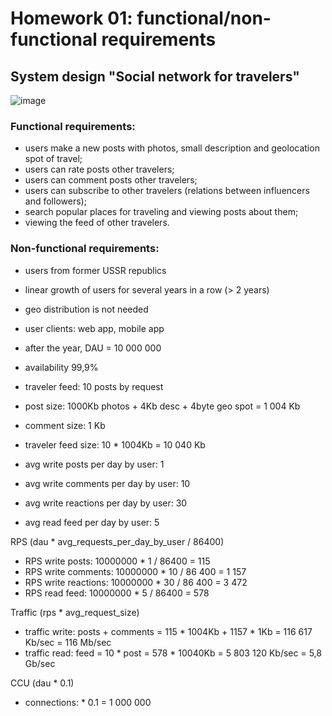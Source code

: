 Homework 01: functional/non-functional requirements
=======

## System design "Social network for travelers"
![image](https://github.com/user-attachments/assets/2712c495-7088-4746-a2e3-df7fb2bdcffc)


### Functional requirements:
 - users make a new posts with photos, small description and geolocation spot of travel;
 - users can rate posts other travelers;
 - users can comment posts other travelers;
 - users can subscribe to other travelers (relations between influencers and followers);
 - search popular places for traveling and viewing posts about them;
 - viewing the feed of other travelers.


### Non-functional requirements:
 - users from former USSR republics
 - linear growth of users for several years in a row (> 2 years)
 - geo distribution is not needed
 - user clients: web app, mobile app
 - after the year, DAU = 10 000 000
 - availability 99,9%
 - traveler feed: 10 posts by request


 - post size: 1000Kb photos + 4Kb desc + 4byte geo spot = 1 004 Kb
 - comment size: 1 Kb
 - traveler feed size: 10 * 1004Kb = 10 040 Kb
 - avg write posts per day by user: 1
 - avg write comments per day by user: 10
 - avg write reactions per day by user: 30
 - avg read feed per day by user: 5

RPS (dau * avg_requests_per_day_by_user / 86400)
 - RPS write posts: 10000000 * 1 / 86400 = 115
 - RPS write comments: 10000000 * 10 / 86 400 = 1 157
 - RPS write reactions: 10000000 * 30 / 86 400 = 3 472
 - RPS read feed: 10000000 * 5 / 86400 = 578

Traffic (rps * avg_request_size)
 - traffic write: posts + comments = 115 * 1004Kb + 1157 * 1Kb = 116 617 Kb/sec = 116 Mb/sec
 - traffic read: feed = 10 * post = 578 * 10040Kb = 5 803 120 Kb/sec = 5,8 Gb/sec

CCU (dau * 0.1)
 - connections: * 0.1 = 1 000 000 

